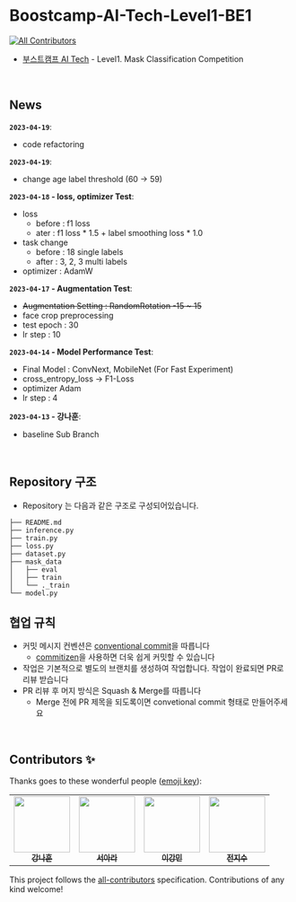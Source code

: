 # Boostcamp-AI-Tech-Level1-BE1
<!-- ALL-CONTRIBUTORS-BADGE:START - Do not remove or modify this section -->
[![All Contributors](https://img.shields.io/badge/all_contributors-4-orange.svg?style=flat-square)](#contributors-)
<!-- ALL-CONTRIBUTORS-BADGE:END -->

- [부스트캠프 AI Tech](https://boostcamp.connect.or.kr/program_ai.html) - Level1. Mask Classification Competition  


<br />


## News
**`2023-04-19`**: 
- code refactoring

**`2023-04-19`**: 
- change age label threshold (60 -> 59)

**`2023-04-18` -  loss, optimizer Test**: 
- loss
  - before : f1 loss
  - ater : f1 loss * 1.5 + label smoothing loss * 1.0
- task change
  - before : 18 single labels
  - after : 3, 2, 3 multi labels
- optimizer : AdamW

**`2023-04-17` -  Augmentation Test**: 
- ~~Augmentation Setting : RandomRotation -15 ~ 15~~
- face crop preprocessing
- test epoch : 30
- lr step : 10


**`2023-04-14` -  Model Performance Test**: 
- Final Model : ConvNext, MobileNet (For Fast Experiment)
- cross_entropy_loss -> F1-Loss
- optimizer Adam
- lr step : 4

**`2023-04-13` - 강나훈**: 
- baseline Sub Branch

<br />

## Repository 구조
- Repository 는 다음과 같은 구조로 구성되어있습니다. 

```
├── README.md
├── inference.py
├── train.py
├── loss.py
├── dataset.py
├── mask_data
│   ├── eval
│   ├── train
│   └── ._train
└── model.py
```



## 협업 규칙

- 커밋 메시지 컨벤션은 [conventional commit](https://www.conventionalcommits.org/en/v1.0.0/)을 따릅니다 
  - [commitizen](https://github.com/commitizen-tools/commitizen)을 사용하면 더욱 쉽게 커밋할 수 있습니다
- 작업은 기본적으로 별도의 브랜치를 생성하여 작업합니다. 작업이 완료되면 PR로 리뷰 받습니다
- PR 리뷰 후 머지 방식은 Squash & Merge를 따릅니다
  - Merge 전에 PR 제목을 되도록이면 convetional commit 형태로 만들어주세요



<br />

## Contributors ✨

Thanks goes to these wonderful people ([emoji key](https://allcontributors.org/docs/en/emoji-key)):

<!-- ALL-CONTRIBUTORS-LIST:START - Do not remove or modify this section -->
<!-- prettier-ignore-start -->
<!-- markdownlint-disable -->
<table>
  <tr>
    <td align="center"><a href="https://github.com/ejrtks1020"><img src="https://github.com/ejrtks1020.png" width="100px;" alt=""/><br /><sub><b>강나훈</b></sub></a><br /><a href="https://github.com/ejrtks1020" title="Code"></td>
    <td align="center"><a href="https://github.com/ejrtks1020"><img src="https://github.com/araseo.png" width="100px;" alt=""/><br /><sub><b>서아라</b></sub></a><br /><a href="https://github.com/araseo" title="Code"></td>
    <td align="center"><a href="https://github.com/adam1206"><img src="https://github.com/adam1206.png" width="100px;" alt=""/><br /><sub><b>이강민</b></sub></a><br /><a href="https://github.com/adam1206" title="Code"></td>
    <td align="center"><a href="https://github.com/Jeon-jisu"><img src="https://github.com/Jeon-jisu.png" width="100px;" alt=""/><br /><sub><b>전지수</b></sub></a><br /><a href="https://github.com/Jeon-jisu" title="Code"></td>
  </tr>
</table>

<!-- markdownlint-restore -->
<!-- prettier-ignore-end -->

<!-- ALL-CONTRIBUTORS-LIST:END -->

This project follows the [all-contributors](https://github.com/all-contributors/all-contributors) specification. Contributions of any kind welcome!